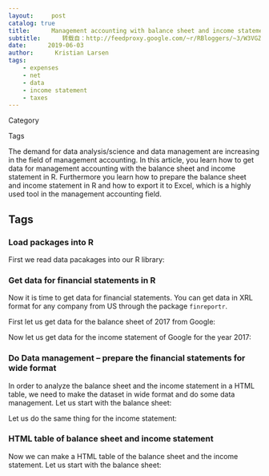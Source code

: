 ```yaml
---
layout:     post
catalog: true
title:      Management accounting with balance sheet and income statement in R
subtitle:      转载自：http://feedproxy.google.com/~r/RBloggers/~3/W3VGZ3XVHa8/
date:      2019-06-03
author:      Kristian Larsen
tags:
    - expenses
    - net
    - data
    - income statement
    - taxes
---
```







Category

Tags

The demand for data analysis/science and data management are increasing in the field of management accounting. In this article, you learn how to get data for management accounting with the balance sheet and income statement in R. Furthermore you learn how to prepare the balance sheet and income statement in R and how to export it to Excel, which is a highly used tool in the management accounting field. 

## Tags

### Load packages into R

First we read data pacakages into our R library:

### Get data for financial statements in R

Now it is time to get data for financial statements. You can get data in XRL format for any company from US through the package `finreportr`. 

First let us get data for the balance sheet of 2017 from Google:

Now let us get data for the income statement of Google for the year 2017:

### Do Data management – prepare the financial statements for wide format

In order to analyze the balance sheet and the income statement in a HTML table, we need to make the dataset in wide format and do some data management. Let us start with the balance sheet:

Let us do the same thing for the income statement:

### HTML table of balance sheet and income statement

Now we can make a HTML table of the balance sheet and the income statement. Let us start with the balance sheet:
